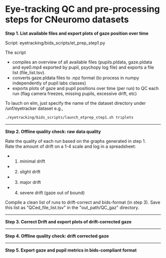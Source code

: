Eye-tracking QC and pre-processing steps for CNeuromo datasets
==============================================================

**Step 1. List available files and export plots of gaze position over time**

Script: eyetracking/bids_scripts/et_prep_step1.py

The script
- compiles an overview of all available files (pupils.pldata, gaze.pldata and eye0.mp4 exported by pupil, psychopy log file) and exports a file list (file_list.tsv).
- converts gaze.pldata files to .npz format (to process in numpy independently of pupil labs classes)
- exports plots of gaze and pupil positions over time (per run) to QC each run (flag camera freezes, missing pupils, excessive drift, etc)

To lauch on elm, just specify the name of the dataset directory under /unf/eyetracker dataset
e.g.,
```bash
./eyetracking/bids_scripts/launch_etprep_step1.sh triplets
```
-----------

**Step 2. Offline quality check: raw data quality**

Rate the quality of each run based on the graphs generated in step 1.\
Rate the amount of drift on a 1-4 scale and log in a spreadsheet:
- 1. minimal drift
- 2. slight drift
- 3. major drift
- 4. severe drift (gaze out of bound)  

Compile a clean list of runs to drift-correct and bids-format (in step 3).
Save this list as "QCed_file_list.tsv" in the "out_path/QC_gaz" directory.

-----------

**Step 3. Correct Drift and export plots of drift-corrected gaze**

-----------

**Step 4. Offline quality check: drift corrected gaze**

-----------

**Step 5. Export gaze and pupil metrics in bids-compliant format**
